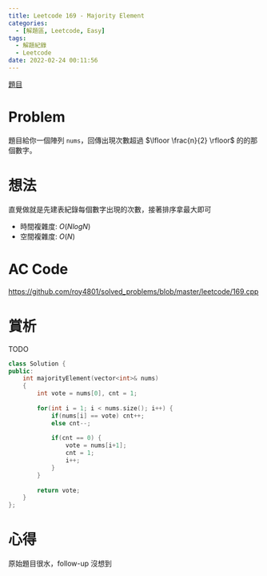 ```yaml
---
title: Leetcode 169 - Majority Element
categories:
  - [解題區, Leetcode, Easy]
tags:
  - 解題紀錄
  - Leetcode
date: 2022-02-24 00:11:56
---
```


[題目](https://leetcode.com/problems/majority-element/)

# Problem

題目給你一個陣列 `nums`，回傳出現次數超過 $\lfloor \frac{n}{2} \rfloor$ 的的那個數字。

# 想法

直覺做就是先建表紀錄每個數字出現的次數，接著排序拿最大即可

- 時間複雜度: $O(NlogN)$
- 空間複雜度: $O(N)$

# AC Code

<https://github.com/roy4801/solved_problems/blob/master/leetcode/169.cpp>

# 賞析

TODO

```cpp linenum="1"
class Solution {
public:
    int majorityElement(vector<int>& nums)
    {
        int vote = nums[0], cnt = 1;
        
        for(int i = 1; i < nums.size(); i++) {
            if(nums[i] == vote) cnt++;
            else cnt--;
            
            if(cnt == 0) {
                vote = nums[i+1];
                cnt = 1;
                i++;
            }
        }
        
        return vote;
    }
};
```

# 心得

原始題目很水，follow-up 沒想到
